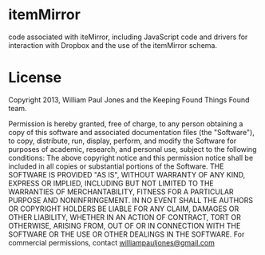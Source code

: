 itemMirror
==========

code associated with iteMirror, including JavaScript code and drivers for interaction with Dropbox and the use of the itemMirror schema.

License
==========
Copyright 2013, William Paul Jones and the Keeping Found Things Found team.

Permission is hereby granted, free of charge, to any person obtaining a copy of
this software and associated documentation files (the "Software"), to copy,
distribute, run, display, perform, and modify the Software for purposes of
academic, research, and personal use, subject to the following conditions: The
above copyright notice and this permission notice shall be included in all copies
or substantial portions of the Software. THE SOFTWARE IS PROVIDED "AS IS",
WITHOUT WARRANTY OF ANY KIND, EXPRESS OR IMPLIED, INCLUDING BUT NOT LIMITED TO THE
WARRANTIES OF MERCHANTABILITY, FITNESS FOR A PARTICULAR PURPOSE AND NONINFRINGEMENT.
IN NO EVENT SHALL THE AUTHORS OR COPYRIGHT HOLDERS BE LIABLE FOR ANY CLAIM, DAMAGES
OR OTHER LIABILITY, WHETHER IN AN ACTION OF CONTRACT, TORT OR OTHERWISE, ARISING
FROM, OUT OF OR IN CONNECTION WITH THE SOFTWARE OR THE USE OR OTHER DEALINGS IN THE
SOFTWARE. For commercial permissions, contact williampauljones@gmail.com
